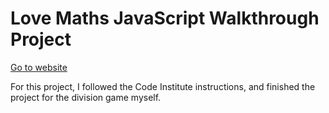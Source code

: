 # Love Maths JavaScript Walkthrough Project

[Go to website](https://llewbach.github.io/love-maths/)

For this project, I followed the Code Institute instructions, and finished the project for the division game myself.
